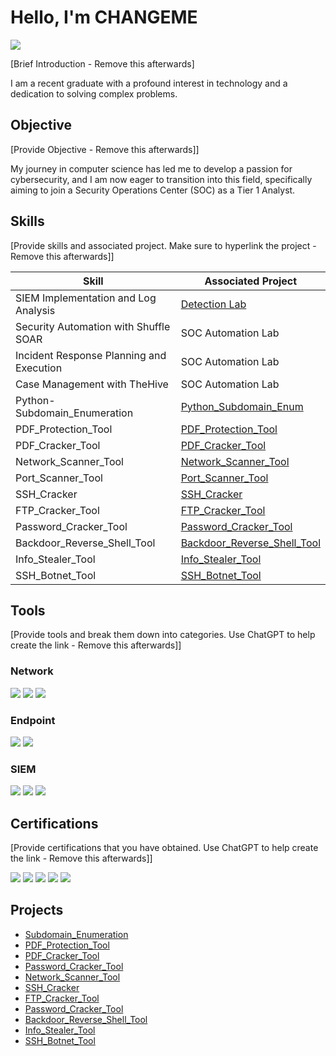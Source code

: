 # Hello, I'm CHANGEME
<a href="https://linkedin.com"><img src="https://img.shields.io/badge/-LinkedIn-0072b1?&style=for-the-badge&logo=linkedin&logoColor=white" /></a>

[Brief Introduction - Remove this afterwards]

I am a recent graduate with a profound interest in technology and a dedication to solving complex problems.

## Objective
[Provide Objective - Remove this afterwards]]

My journey in computer science has led me to develop a passion for cybersecurity, and I am now eager to transition into this field, specifically aiming to join a Security Operations Center (SOC) as a Tier 1 Analyst.

## Skills
[Provide skills and associated project. Make sure to hyperlink the project - Remove this afterwards]]

| Skill                                         | Associated Project         |
|-----------------------------------------------|----------------------------|
| SIEM Implementation and Log Analysis          | <a href="https://google.com">Detection Lab</a>|
| Security Automation with Shuffle SOAR         | SOC Automation Lab|
| Incident Response Planning and Execution      | SOC Automation Lab|
| Case Management with TheHive                  | SOC Automation Lab|
| Python-Subdomain_Enumeration                  | <a href="https://github.com/CozMosh/Python-Subdomain_Enumeration">Python_Subdomain_Enum</a>|
| PDF_Protection_Tool                           | <a href="https://github.com/CozMosh/PDF_Protection_Tool">PDF_Protection_Tool</a>|
| PDF_Cracker_Tool                              | <a href="https://github.com/CozMosh/Password_Cracker_Tool">PDF_Cracker_Tool</a>|
| Network_Scanner_Tool                          | <a href="https://github.com/CozMosh/Network_Scanner_Tool">Network_Scanner_Tool</a>|
| Port_Scanner_Tool                             | <a href="https://github.com/CozMosh/Port_Scanner_Tool">Port_Scanner_Tool</a>|
| SSH_Cracker                                   | <a href="https://github.com/CozMosh/SSH_Cracker">SSH_Cracker</a>|
| FTP_Cracker_Tool                              | <a href="https://github.com/CozMosh/FTP_Cracker_Tool">FTP_Cracker_Tool</a>|
| Password_Cracker_Tool                         | <a href="https://github.com/CozMosh/Password_Cracker_Tool">Password_Cracker_Tool</a>|
| Backdoor_Reverse_Shell_Tool                   | <a href="https://github.com/CozMosh/Backdoor_Reverse_Shell_Tool">Backdoor_Reverse_Shell_Tool</a>|
| Info_Stealer_Tool                             | <a href="https://github.com/CozMosh/Info_Stealer_Tool">Info_Stealer_Tool</a>|
| SSH_Botnet_Tool                               | <a href="https://github.com/CozMosh/SSH_Botnet_Tool">SSH_Botnet_Tool</a>|



## Tools
[Provide tools and break them down into categories. Use ChatGPT to help create the link - Remove this afterwards]]

### Network
<div>
    <img src="https://img.shields.io/badge/-Wireshark-1679A7?&style=for-the-badge&logo=Wireshark&logoColor=white" />
    <img src="https://img.shields.io/badge/-Suricata-EF3B2D?&style=for-the-badge&logo=Suricata&logoColor=white" />
    <img src="https://img.shields.io/badge/-Zeek-777BB4?&style=for-the-badge&logo=Zeek&logoColor=white" />
</div>

### Endpoint
<div>
    <img src="https://img.shields.io/badge/-Microsoft_Defender_for_Endpoint-00A4EF?&style=for-the-badge&logo=Microsoft&logoColor=white" />
    <img src="https://img.shields.io/badge/-Velociraptor-4B275F?&style=for-the-badge&logo=Velociraptor&logoColor=white" />
</div>

### SIEM
<div>
    <img src="https://img.shields.io/badge/-Microsoft_Sentinel-0078D4?&style=for-the-badge&logo=Microsoft&logoColor=white" />
    <img src="https://img.shields.io/badge/-Splunk-000000?&style=for-the-badge&logo=Splunk&logoColor=white" />
    <img src="https://img.shields.io/badge/-Elastic-005571?&style=for-the-badge&logo=Elastic&logoColor=white" />
</div>

## Certifications
[Provide certifications that you have obtained. Use ChatGPT to help create the link - Remove this afterwards]]
<div>
<img src="https://img.shields.io/badge/-Security%2B-FF0000?&style=for-the-badge&logo=CompTIA&logoColor=white" />
<img src="https://img.shields.io/badge/-Network%2B-007ACC?&style=for-the-badge&logo=CompTIA&logoColor=white" />
<img src="https://img.shields.io/badge/-A%2B-4D4D4D?&style=for-the-badge&logo=CompTIA&logoColor=white" />
<img src="https://img.shields.io/badge/-CDSA-006400?&style=for-the-badge&logoColor=white" />
<img src="https://img.shields.io/badge/-CCD-000080?&style=for-the-badge&logoColor=white" />
</div>

## Projects
- <a href = "https://github.com/CozMosh/Python-Subdomain_Enumeration">Subdomain_Enumeration</a>
- <a href = "https://github.com/CozMosh/PDF_Protection_Tool">PDF_Protection_Tool</a>
- <a href = "https://github.com/CozMosh/PDF_Cracker_Tool">PDF_Cracker_Tool</a>
- <a href = "https://github.com/CozMosh/Password_Cracker_Tool">Password_Cracker_Tool</a>
- <a href = "https://github.com/CozMosh/Network_Scanner_Tool">Network_Scanner_Tool</a>
- <a href = "https://github.com/CozMosh/SSH_Cracker">SSH_Cracker</a>
- <a href = "https://github.com/CozMosh/FTP_Cracker_Tool">FTP_Cracker_Tool</a>
- <a href = "https://github.com/CozMosh/Password_Cracker_Tool">Password_Cracker_Tool</a>
- <a href = "https://github.com/CozMosh/Backdoor_Reverse_Shell_Tool">Backdoor_Reverse_Shell_Tool</a>
- <a href = "https://github.com/CozMosh/Info_Stealer_Tool">Info_Stealer_Tool</a>
- <a href = "https://github.com/CozMosh/SSH_Botnet_Tool">SSH_Botnet_Tool</a>

